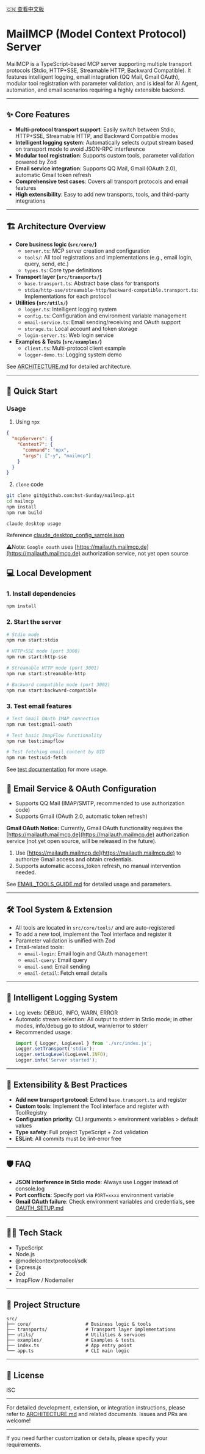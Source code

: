[🇨🇳 查看中文版](./README.md)
# MailMCP (Model Context Protocol) Server

MailMCP is a TypeScript-based MCP server supporting multiple transport protocols (Stdio, HTTP+SSE, Streamable HTTP, Backward Compatible). It features intelligent logging, email integration (QQ Mail, Gmail OAuth), modular tool registration with parameter validation, and is ideal for AI Agent, automation, and email scenarios requiring a highly extensible backend.

---

## ✨ Core Features

- **Multi-protocol transport support**: Easily switch between Stdio, HTTP+SSE, Streamable HTTP, and Backward Compatible modes
- **Intelligent logging system**: Automatically selects output stream based on transport mode to avoid JSON-RPC interference
- **Modular tool registration**: Supports custom tools, parameter validation powered by Zod
- **Email service integration**: Supports QQ Mail, Gmail (OAuth 2.0), automatic Gmail token refresh
- **Comprehensive test cases**: Covers all transport protocols and email features
- **High extensibility**: Easy to add new transports, tools, and third-party integrations

---

## 🏗️ Architecture Overview

- **Core business logic (`src/core/`)**
  - `server.ts`: MCP server creation and configuration
  - `tools/`: All tool registrations and implementations (e.g., email login, query, send, etc.)
  - `types.ts`: Core type definitions
- **Transport layer (`src/transports/`)**
  - `base.transport.ts`: Abstract base class for transports
  - `stdio/http-sse/streamable-http/backward-compatible.transport.ts`: Implementations for each protocol
- **Utilities (`src/utils/`)**
  - `logger.ts`: Intelligent logging system
  - `config.ts`: Configuration and environment variable management
  - `email-service.ts`: Email sending/receiving and OAuth support
  - `storage.ts`: Local account and token storage
  - `login-server.ts`: Web login service
- **Examples & Tests (`src/examples/`)**
  - `client.ts`: Multi-protocol client example
  - `logger-demo.ts`: Logging system demo

See [ARCHITECTURE.md](./ARCHITECTURE.md) for detailed architecture.

---

## 🚀 Quick Start

### Usage
1. Using `npx`  
```json
{
  "mcpServers": {
    "Context7": {
      "command": "npx",
      "args": ["-y", "mailmcp"]
    }
  }
}
```

2. `clone` code
```bash
git clone git@github.com:hst-Sunday/mailmcp.git
cd mailmcp
npm install
npm run build
```

`claude desktop usage` 

Reference [claude_desktop_config_sample.json](./claude_desktop_config_sample.json)  

⚠️Note: `Google oauth` uses [https://mailauth.mailmcp.de](https://mailauth.mailmcp.de) authorization service, not yet open source 

## 💻 Local Development

### 1. Install dependencies

```bash
npm install
```

### 2. Start the server

```bash
# Stdio mode
npm run start:stdio

# HTTP+SSE mode (port 3000)
npm run start:http-sse

# Streamable HTTP mode (port 3001)
npm run start:streamable-http

# Backward compatible mode (port 3002)
npm run start:backward-compatible
```

### 3. Test email features

```bash
# Test Gmail OAuth IMAP connection
npm run test:gmail-oauth

# Test basic ImapFlow functionality
npm run test:imapflow

# Test fetching email content by UID
npm run test:uid-fetch
```

See [test documentation](./test/README.md) for more usage.

## 📧 Email Service & OAuth Configuration

- Supports QQ Mail (IMAP/SMTP, recommended to use authorization code)
- Supports Gmail (OAuth 2.0, automatic token refresh)

**Gmail OAuth Notice:**
Currently, Gmail OAuth functionality requires the [https://mailauth.mailmcp.de](https://mailauth.mailmcp.de) authorization service (not yet open source, will be released in the future).
1. Use [https://mailauth.mailmcp.de](https://mailauth.mailmcp.de) to authorize Gmail access and obtain credentials.
2. Supports automatic access_token refresh, no manual intervention needed.

See [EMAIL_TOOLS_GUIDE.md](./doc/EMAIL_TOOLS_GUIDE.md) for detailed usage and parameters.

---

## 🛠️ Tool System & Extension

- All tools are located in `src/core/tools/` and are auto-registered
- To add a new tool, implement the Tool interface and register it
- Parameter validation is unified with Zod
- Email-related tools:
  - `email-login`: Email login and OAuth management
  - `email-query`: Email query
  - `email-send`: Email sending
  - `email-detail`: Fetch email details

---

## 📝 Intelligent Logging System

- Log levels: DEBUG, INFO, WARN, ERROR
- Automatic stream selection: All output to stderr in Stdio mode; in other modes, info/debug go to stdout, warn/error to stderr
- Recommended usage:
  ```typescript
  import { Logger, LogLevel } from './src/index.js';
  Logger.setTransport('stdio');
  Logger.setLogLevel(LogLevel.INFO);
  Logger.info('Server started');
  ```

---

## 🧩 Extensibility & Best Practices

- **Add new transport protocol**: Extend `base.transport.ts` and register
- **Custom tools**: Implement the Tool interface and register with ToolRegistry
- **Configuration priority**: CLI arguments > environment variables > default values
- **Type safety**: Full project TypeScript + Zod validation
- **ESLint**: All commits must be lint-error free

---

## 🛡️ FAQ

- **JSON interference in Stdio mode**: Always use Logger instead of console.log
- **Port conflicts**: Specify port via `PORT=xxxx` environment variable
- **Gmail OAuth failure**: Check environment variables and credentials, see [OAUTH_SETUP.md](./doc/OAUTH_SETUP.md)

---

## 🧑‍💻 Tech Stack

- TypeScript
- Node.js
- @modelcontextprotocol/sdk
- Express.js
- Zod
- ImapFlow / Nodemailer

---

## 📂 Project Structure

```
src/
├── core/                    # Business logic & tools
├── transports/              # Transport layer implementations
├── utils/                   # Utilities & services
├── examples/                # Examples & tests
├── index.ts                 # App entry point
└── app.ts                   # CLI main logic
```

---

## 📝 License

ISC

---

For detailed development, extension, or integration instructions, please refer to [ARCHITECTURE.md](./ARCHITECTURE.md) and related documents. Issues and PRs are welcome!

---

If you need further customization or details, please specify your requirements. 